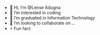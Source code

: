 - 👋 Hi, I’m @Lense Adugna
- 👀 I’m interested in coding
- 🌱 I’m graduated in Information Technology
- 💞️ I’m looking to collaborate on ...
- ⚡ Fun fact: 

<!---
Lenseadugna/Lenseadugna is a ✨ special ✨ repository because its `README.md` (this file) appears on your GitHub profile.
You can click the Preview link to take a look at your changes.
--->
